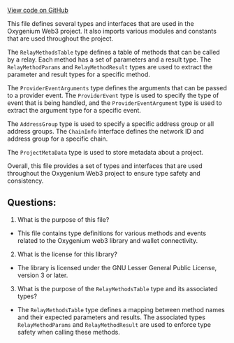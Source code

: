 [View code on GitHub](https://github.com/oxygenium-network/oxygenium-web3/packages/walletconnect/src/types.ts)

This file defines several types and interfaces that are used in the Oxygenium Web3 project. It also imports various modules and constants that are used throughout the project. 

The `RelayMethodsTable` type defines a table of methods that can be called by a relay. Each method has a set of parameters and a result type. The `RelayMethodParams` and `RelayMethodResult` types are used to extract the parameter and result types for a specific method. 

The `ProviderEventArguments` type defines the arguments that can be passed to a provider event. The `ProviderEvent` type is used to specify the type of event that is being handled, and the `ProviderEventArgument` type is used to extract the argument type for a specific event. 

The `AddressGroup` type is used to specify a specific address group or all address groups. The `ChainInfo` interface defines the network ID and address group for a specific chain. 

The `ProjectMetaData` type is used to store metadata about a project. 

Overall, this file provides a set of types and interfaces that are used throughout the Oxygenium Web3 project to ensure type safety and consistency.
## Questions: 
 1. What is the purpose of this file?
- This file contains type definitions for various methods and events related to the Oxygenium web3 library and wallet connectivity.

2. What is the license for this library?
- The library is licensed under the GNU Lesser General Public License, version 3 or later.

3. What is the purpose of the `RelayMethodsTable` type and its associated types?
- The `RelayMethodsTable` type defines a mapping between method names and their expected parameters and results. The associated types `RelayMethodParams` and `RelayMethodResult` are used to enforce type safety when calling these methods.